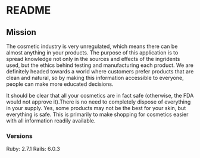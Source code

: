 # README

## Mission
The cosmetic industry is very unregulated, which means there can be almost anything in your products. The purpose of this application is to spread knowledge not only in the sources and effects of the ingridents used, but the ethics behind testing and manufacturing each product. We are definitely headed towards a world where customers prefer products that are clean and natural, so by making this information accessible to everyone, people can make more educated decisions.

It should be clear that all your cosmetics are in fact safe (otherwise, the FDA would not approve it).There is no need to completely dispose of everything in your supply. Yes, some products may not be the best for your skin, but everything is safe. This is primarily to make shopping for cosmetics easier with all information readily available.

### Versions
Ruby: 2.7.1
Rails: 6.0.3

